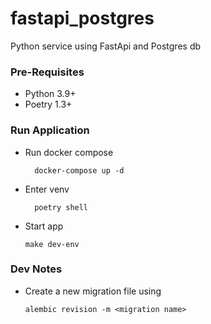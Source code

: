 # fastapi_postgres
Python service using FastApi and Postgres db

### Pre-Requisites
* Python 3.9+
* Poetry 1.3+

### Run Application
* Run docker compose
  ```shell
    docker-compose up -d
    ```
* Enter venv
  ```commandline
    poetry shell
    ```
* Start app
    ```commandline
    make dev-env
    ```

### Dev Notes
* Create a new migration file using 
    ```shell 
    alembic revision -m <migration name>
    ```
